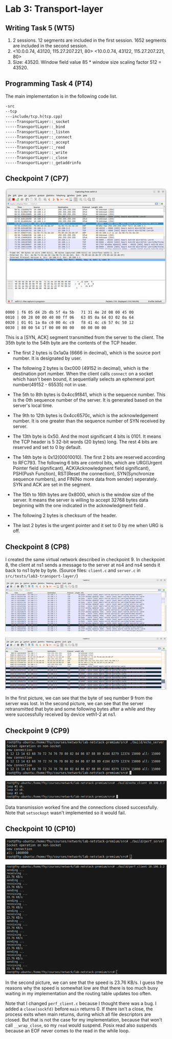 # Lab 3: Transport-layer

## Writing Task 5 (WT5)

1. 2 sessions.  12 segments are included in the first session. 1652 segments are included in the second session.
2. <10.0.0.74, 43120, 115.27.207.221, 80>
   <10.0.0.74, 43122, 115.27.207.221, 80>
3. Size: 43520.  Window field value 85 * window size scaling factor 512 = 43520.

## Programming Task 4 (PT4)

The main implementation is in the following code list.

```
-src
--tcp
---include/tcp.h(tcp.cpp)
-----TransportLayer::_socket
-----TransportLayer::_bind
-----TransportLayer::_listen
-----TransportLayer::_connect
-----TransportLayer::_accept
-----TransportLayer::_read
-----TransportLayer::_write
-----TransportLayer::_close
-----TransportLayer::_getaddrinfo
```

## Checkpoint 7 (CP7)

![Segment](../checkpoints/lab3-transport-layer/segment.png)

```
0000 | f6 05 d4 2b db 5f 4a 5b   71 31 4e 2d 08 00 45 00
0010 | 00 28 00 00 40 00 ff 06   63 05 0a 64 03 02 0a 64
0020 | 01 01 1a 0a c0 00 4c c9   f8 41 4c c6 57 0c 50 12
0030 | 80 00 54 1f 00 00 00 00   00 00 00 00
```

This is a [SYN, ACK] segment transmitted from the server to the client. The 35th byte to the 54th byte are the contents of the TCP header.

* The first 2 bytes is 0x1a0a (6666 in decimal), which is the source port number. It is designated by user.

* The following 2 bytes is 0xc000 (49152 in decimal), which is the destination port number. When the client calls `connect` on a socket which hasn't been bound, it sequentially selects an ephemeral port number(49152 - 65535) not in use.

* The 5th to 8th bytes is 0x4cc9f841, which is the sequence number. This is the 0th sequence number of the server. It is generated based on the server's local time.

* The 9th to 12th bytes is 0x4cc6570c, which is the acknowledgement number. It is one greater than the sequence number of SYN received by server.

* The 13th byte is 0x50. And the most significant 4 bits is 0101. It means the TCP header is 5 32-bit words (20 bytes) long. The rest 4 bits are reserved and set to 0 by default.

* The 14th byte is 0x12(00010010). The first 2 bits are reserved according to RFC793. The following 6 bits are control bits, which are URG(Urgent Pointer field significant), ACK(Acknowledgment field significant), PSH(Push Function), RST(Reset the connection), SYN(Synchronize sequence numbers), and FIN(No more data from sender) seperately. SYN and ACK are set in the segment.

* The 15th to 16th bytes are 0x8000, which is the window size of the server. It means the server is willing to accept 32768 bytes data beginning with the one indicated in the acknowledgment field .

* The following 2 bytes is checksum of the header.
* The last 2 bytes is the urgent pointer and it set to 0 by me when URG is off.

## Checkpoint 8 (CP8)

I created the same virtual network described in checkpoint 9. In checkpoint 8, the client at ns1 sends a message to the server at ns4 and ns4 sends it back to ns1 byte by byte. (Source files: `client.c` and `server.c` in `src/tests/lab3-transport-layer/`)![Loss](../checkpoints/lab3-transport-layer/packet_loss.png)

![Loss](../checkpoints/lab3-transport-layer/retransmission.png)

In the first picture, we can see that the byte of seq number 9 from the server was lost. In the second picture, we can see that the server retransmitted that byte and some following bytes after a while and they were successfully received by device veth1-2 at ns1.

## Checkpoint 9 (CP9)

![Echo Server](../checkpoints/lab3-transport-layer/echo_server.png)

![Echo Client](../checkpoints/lab3-transport-layer/echo_client.png)

Data transmission worked fine and the connections closed successfully. Note that `setsockopt` wasn't implemented so it would fail.

## Checkpoint 10 (CP10)

![Perf Server](../checkpoints/lab3-transport-layer/perf_server.png)

![Perf Client](../checkpoints/lab3-transport-layer/perf_client.png)

In the second picture, we can see that the speed is 23.76 KB/s. I guess the reasons why the speed is somewhat low are that there is too much busy waiting in my implementation and the routing table updates too often. 

Note that I changed `perf_client.c` because I thought there was a bug. I added a `close(sockfd)` before `main` returns 0. If there isn't a close, the process exits when main returns, during which all file descriptors are closed. But that is not the case for my implementation, because that won't call `__wrap_close`, so my `read` would suspend. Posix read also suspends because an EOF never comes to the read in the while loop.
